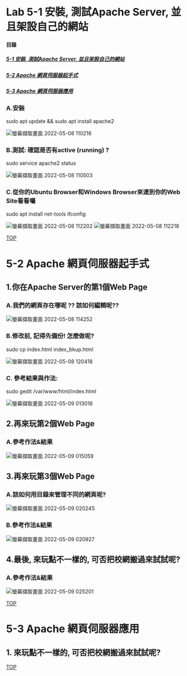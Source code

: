 # Lab 5-1 安裝, 測試Apache Server, 並且架設自己的網站

<a name="000"/>

#### 目錄
##### [5-1 安裝, 測試Apache Server, 並且架設自己的網站](#001)
##### [5-2 Apache 網頁伺服器起手式](#002)
##### [5-3 Apache 網頁伺服器應用](#003)

<a name="001"/>

### A.安裝

sudo apt update && sudo apt install apache2

![螢幕擷取畫面 2022-05-08 110216](https://user-images.githubusercontent.com/89327102/167280033-4d0dfd44-8d5e-4b3b-b4c8-799fa981a807.jpg)

### B.測試: 確認是否有active (running) ?

sudo service apache2 status

![螢幕擷取畫面 2022-05-08 110503](https://user-images.githubusercontent.com/89327102/167280039-8b423edb-4e7c-4f89-8520-794c8e9a59af.jpg)

### C.從你的Ubuntu Browser和Windows Browser來連到你的Web Site看看囉

sudo apt install net-tools
ifconfig

![螢幕擷取畫面 2022-05-08 112202](https://user-images.githubusercontent.com/89327102/167280370-1506ed21-ded0-4676-aa96-caa55adbeac6.jpg)
![螢幕擷取畫面 2022-05-08 112218](https://user-images.githubusercontent.com/89327102/167280375-e7fb7d3a-afee-45f4-9157-76f6b2adcf6b.jpg)

[TOP](#000)

<a name="002"/>

# 5-2 Apache 網頁伺服器起手式

## 1.你在Apache Server的第1個Web Page

### A.我們的網頁存在哪呢 ?? 該如何編輯呢??

![螢幕擷取畫面 2022-05-08 114252](https://user-images.githubusercontent.com/89327102/167281146-7f5c93a7-03dd-428e-9a31-7ad7d02e65da.jpg)

### B.修改前, 記得先備份! 怎麼做呢?

sudo cp index.html index_bkup.html

![螢幕擷取畫面 2022-05-08 120418](https://user-images.githubusercontent.com/89327102/167281292-5c1ea409-157e-4ec8-a790-33b9c443a2de.jpg)

### C. 參考結果與作法:

sudo gedit /var/www/html/index.html

![螢幕擷取畫面 2022-05-09 013016](https://user-images.githubusercontent.com/89327102/167308166-6d8042ea-b53a-4b79-8eef-33f6dbbadb24.jpg)


## 2.再來玩第2個Web Page

### A.參考作法&結果

![螢幕擷取畫面 2022-05-09 015059](https://user-images.githubusercontent.com/89327102/167308980-5d066b2e-cf88-446c-81e6-eda45eacb31d.jpg)

## 3.再來玩第3個Web Page

### A.該如何用目錄來管理不同的網頁呢? 

![螢幕擷取畫面 2022-05-09 020245](https://user-images.githubusercontent.com/89327102/167309520-6a8f24be-973d-43f1-9a9b-6c6d01943e87.jpg)

### B.參考作法&結果

![螢幕擷取畫面 2022-05-09 020927](https://user-images.githubusercontent.com/89327102/167309558-de0d9920-f470-477d-8efd-7866738d76cf.jpg)

## 4.最後, 來玩點不一樣的, 可否把校網搬過來試試呢?

### A.參考作法&結果

![螢幕擷取畫面 2022-05-09 025201](https://user-images.githubusercontent.com/89327102/167311184-7942fe70-d011-4492-a497-9659f37e6a4b.jpg)

[TOP](#000)

<a name="003"/>

# 5-3 Apache 網頁伺服器應用

## 1. 來玩點不一樣的, 可否把校網搬過來試試呢? 

[TOP](#000)
